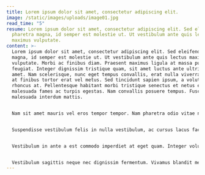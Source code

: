 ```yaml
---
title: Lorem ipsum dolor sit amet, consectetur adipiscing elit.
image: /static/images/uploads/image01.jpg
read_time: "5"
resume: Lorem ipsum dolor sit amet, consectetur adipiscing elit. Sed eleifend
  pharetra magna, id semper est molestie ut. Ut vestibulum ante quis lectus
  maximus vulputate.
content: >-
  Lorem ipsum dolor sit amet, consectetur adipiscing elit. Sed eleifend pharetra
  magna, id semper est molestie ut. Ut vestibulum ante quis lectus maximus
  vulputate. Morbi ac finibus diam. Praesent maximus ligula at massa pulvinar
  feugiat. Integer dignissim tristique quam, sit amet luctus ante ultricies sit
  amet. Nam scelerisque, nunc eget tempus convallis, erat nulla viverra tortor,
  at finibus tortor erat vel metus. Sed tincidunt sapien ipsum, a volutpat dolor
  rhoncus at. Pellentesque habitant morbi tristique senectus et netus et
  malesuada fames ac turpis egestas. Nam convallis posuere tempus. Fusce
  malesuada interdum mattis.


  Nam sit amet mauris vel eros tempor tempor. Nam pharetra odio vitae nisl faucibus varius. Vivamus vitae dui sed nibh mattis pretium et aliquam erat. Fusce et nulla sed erat accumsan venenatis. Ut pretium augue eu eros aliquam bibendum. Pellentesque id turpis in metus pretium convallis. Etiam sit amet risus pharetra, blandit elit tincidunt, venenatis massa. Nulla convallis lorem sed efficitur facilisis. Vestibulum quis euismod sem. Donec non ullamcorper mi, non faucibus massa. Fusce imperdiet elit vitae fringilla viverra. Proin ultrices vestibulum libero at ullamcorper. Aliquam maximus interdum dui, at aliquet magna euismod eget. Etiam porta rhoncus ante. In varius porta enim vel laoreet. Aliquam aliquam massa vestibulum, mollis neque eu, lacinia quam.


  Suspendisse vestibulum felis in nulla vestibulum, ac cursus lacus facilisis. Mauris pretium, quam sit amet suscipit facilisis, arcu mi dignissim felis, quis luctus ligula nulla scelerisque massa. Phasellus condimentum, arcu eu lacinia varius, sapien dui varius nisl, a tincidunt ligula nisl quis velit. Phasellus placerat nibh turpis, vel sagittis neque gravida vitae. Nullam vel lacinia felis, vel ullamcorper lorem. Vivamus eu turpis id lacus elementum dapibus sed sed elit. Sed sed purus at velit dignissim aliquet.


  Vestibulum in ante a est commodo imperdiet at eget quam. Integer volutpat egestas augue, vitae sagittis metus consequat eu. Praesent nec neque cursus, lobortis metus a, finibus orci. Orci varius natoque penatibus et magnis dis parturient montes, nascetur ridiculus mus. Aliquam pharetra, massa nec finibus porta, nisl mi porttitor mauris, ac tincidunt lorem tellus nec sapien. Sed ut pharetra elit. Vestibulum faucibus dignissim lectus, mollis blandit tortor rutrum nec.


  Vestibulum sagittis neque nec dignissim fermentum. Vivamus blandit metus vel facilisis tincidunt. Suspendisse ultrices laoreet tincidunt. Etiam leo justo, tristique vel varius vel, ultrices id quam. Duis sed tellus volutpat, viverra risus vitae, fermentum erat. Etiam quis lorem eu magna fringilla lobortis. Nam ac neque gravida, dignissim diam at, semper ipsum. Cras scelerisque commodo tempus. Integer non lacus eget urna pharetra mollis. Nunc congue turpis eget feugiat aliquam. Aliquam id augue finibus, mollis lorem eu, sodales quam. Cras nisl turpis, tempus vel quam ut, fermentum volutpat lectus. In vitae ornare magna. Suspendisse dapibus massa eu leo laoreet imperdiet ut eget neque. Nam sed ipsum imperdiet, interdum erat sed, ultrices ante. Ut id dui eu libero mattis sodales ac vitae massa.
---
```

